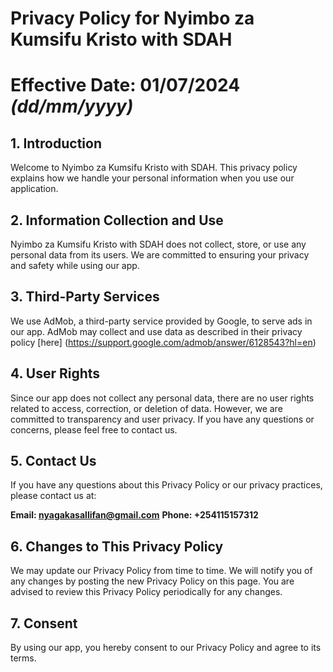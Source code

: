 # Privacy Policy for Nyimbo za Kumsifu Kristo with SDAH

# Effective Date: **01/07/2024** *(dd/mm/yyyy)*

## 1. Introduction

Welcome to Nyimbo za Kumsifu Kristo with SDAH. This privacy policy explains how we handle your personal information when you use our application.

## 2. Information Collection and Use

Nyimbo za Kumsifu Kristo with SDAH does not collect, store, or use any personal data from its users. We are committed to ensuring your privacy and safety while using our app.

## 3. Third-Party Services

We use AdMob, a third-party service provided by Google, to serve ads in our app. AdMob may collect and use data as described in their privacy policy [here] (https://support.google.com/admob/answer/6128543?hl=en)

## 4. User Rights

Since our app does not collect any personal data, there are no user rights related to access, correction, or deletion of data. However, we are committed to transparency and user privacy. If you have any questions or concerns, please feel free to contact us.

## 5. Contact Us

If you have any questions about this Privacy Policy or our privacy practices, please contact us at:

**Email: nyagakasallifan@gmail.com**
**Phone: +254115157312**
## 6. Changes to This Privacy Policy

We may update our Privacy Policy from time to time. We will notify you of any changes by posting the new Privacy Policy on this page. You are advised to review this Privacy Policy periodically for any changes.

## 7. Consent

By using our app, you hereby consent to our Privacy Policy and agree to its terms.
